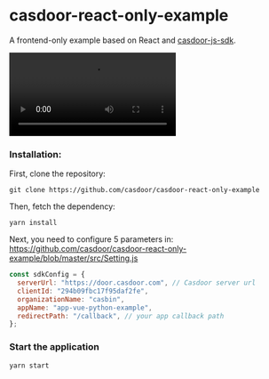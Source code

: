 # casdoor-react-only-example

A frontend-only example based on React and [casdoor-js-sdk](https://github.com/casdoor/casdoor-js-sdk).

![demo.mp4](demo.mp4)

### Installation:

First, clone the repository:

```shell
git clone https://github.com/casdoor/casdoor-react-only-example
```

Then, fetch the dependency:

```shell
yarn install
```

Next, you need to configure 5 parameters in: https://github.com/casdoor/casdoor-react-only-example/blob/master/src/Setting.js

```js
const sdkConfig = {
  serverUrl: "https://door.casdoor.com", // Casdoor server url
  clientId: "294b09fbc17f95daf2fe",
  organizationName: "casbin",
  appName: "app-vue-python-example",
  redirectPath: "/callback", // your app callback path
};
```

### Start the application

```shell
yarn start
```
